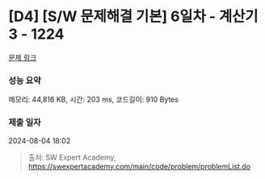 # [D4] [S/W 문제해결 기본] 6일차 - 계산기3 - 1224 

[문제 링크](https://swexpertacademy.com/main/code/problem/problemDetail.do?contestProbId=AV14tDX6AFgCFAYD) 

### 성능 요약

메모리: 44,816 KB, 시간: 203 ms, 코드길이: 910 Bytes

### 제출 일자

2024-08-04 18:02



> 출처: SW Expert Academy, https://swexpertacademy.com/main/code/problem/problemList.do